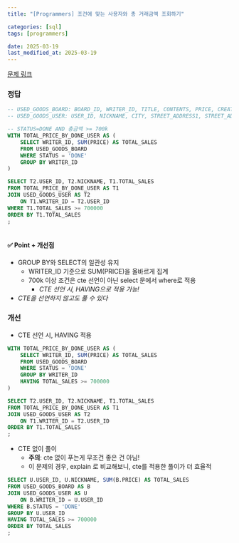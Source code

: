 ```yaml
---
title: "[Programmers] 조건에 맞는 사용자와 총 거래금액 조회하기"

categories: [sql]
tags: [programmers]

date: 2025-03-19
last_modified_at: 2025-03-19
---
```

[문제 링크](https://school.programmers.co.kr/learn/courses/30/lessons/164668)

### 정답
```sql
-- USED_GOODS_BOARD: BOARD_ID, WRITER_ID, TITLE, CONTENTS, PRICE, CREATED_DATE, STATUS, VIEWS
-- USED_GOODS_USER: USER_ID, NICKNAME, CITY, STREET_ADDRESS1, STREET_ADDRESS2, TLNO

-- STATUS=DONE AND 총금액 >= 700k
WITH TOTAL_PRICE_BY_DONE_USER AS (
    SELECT WRITER_ID, SUM(PRICE) AS TOTAL_SALES
    FROM USED_GOODS_BOARD
    WHERE STATUS = 'DONE'
    GROUP BY WRITER_ID
)

SELECT T2.USER_ID, T2.NICKNAME, T1.TOTAL_SALES
FROM TOTAL_PRICE_BY_DONE_USER AS T1
JOIN USED_GOODS_USER AS T2 
    ON T1.WRITER_ID = T2.USER_ID
WHERE T1.TOTAL_SALES >= 700000
ORDER BY T1.TOTAL_SALES
;
    
```

#### ✅ Point + 개선점
- GROUP BY와 SELECT의 일관성 유지
    - WRITER_ID 기준으로 SUM(PRICE)을 올바르게 집계
    - 700k 이상 조건은 cte 선언이 아닌 select 문에서 where로 적용
        - *CTE 선언 시, HAVING으로 적용 가능!*
- *CTE을 선언하지 않고도 풀 수 있다*

### 개선
- CTE 선언 시, HAVING 적용
```sql
WITH TOTAL_PRICE_BY_DONE_USER AS (
    SELECT WRITER_ID, SUM(PRICE) AS TOTAL_SALES
    FROM USED_GOODS_BOARD
    WHERE STATUS = 'DONE'
    GROUP BY WRITER_ID
    HAVING TOTAL_SALES >= 700000
)

SELECT T2.USER_ID, T2.NICKNAME, T1.TOTAL_SALES
FROM TOTAL_PRICE_BY_DONE_USER AS T1
JOIN USED_GOODS_USER AS T2 
    ON T1.WRITER_ID = T2.USER_ID
ORDER BY T1.TOTAL_SALES
;
```

- CTE 없이 풀이
    - **주의**: cte 없이 푸는게 무조건 좋은 건 아님!
    - 이 문제의 경우, explain 로 비교해보니, cte를 적용한 풀이가 더 효율적
```sql
SELECT U.USER_ID, U.NICKNAME, SUM(B.PRICE) AS TOTAL_SALES
FROM USED_GOODS_BOARD AS B
JOIN USED_GOODS_USER AS U
    ON B.WRITER_ID = U.USER_ID
WHERE B.STATUS = 'DONE'
GROUP BY U.USER_ID
HAVING TOTAL_SALES >= 700000
ORDER BY TOTAL_SALES
;
```

